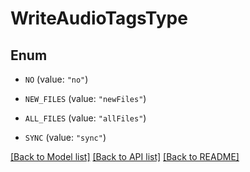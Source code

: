 # WriteAudioTagsType

## Enum


* `NO` (value: `"no"`)

* `NEW_FILES` (value: `"newFiles"`)

* `ALL_FILES` (value: `"allFiles"`)

* `SYNC` (value: `"sync"`)


[[Back to Model list]](../README.md#documentation-for-models) [[Back to API list]](../README.md#documentation-for-api-endpoints) [[Back to README]](../README.md)


